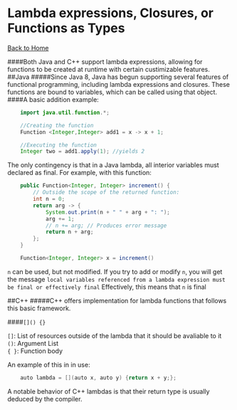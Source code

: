 # Lambda expressions, Closures, or Functions as Types
[Back to Home](README.md)

####Both Java and C++ support lambda expressions, allowing for functions to be created at runtime with certain custimizable features.
##Java
#####Since Java 8, Java has begun supporting several features of functional programming, including lambda expressions and closures. These functions are bound to variables, which can be called using that object. 
####A basic addition example:

```Java
    import java.util.function.*;

    //Creating the function
    Function <Integer,Integer> add1 = x -> x + 1;

    //Executing the function
    Integer two = add1.apply(1); //yields 2
```

The only contingency is that in a Java lambda, all interior variables must declared as final. For example, with this function: 
```Java
    public Function<Integer, Integer> increment() {
        // Outside the scope of the returned function:
        int n = 0;
        return arg -> {
            System.out.print(n + " " + arg + ": ");
            arg += 1;
            // n += arg; // Produces error message
            return n + arg;
        };
    }

    Function<Integer, Integer> x = increment()
```

```n``` can be used, but not modified. If you try to add or modify ```n```, you will get the message ```local variables referenced from a lambda expression must be final or effectively final``` Effectively, this means that ```n``` is final

##C++ 
#####C++ offers implementation for lambda functions that follows this basic framework.

####```[]() {}```  

```[]```: List of resources outside of the lambda that it should be avaliable to it  
```()```: Argument List  
```{ }```: Function body 

An example of this in in use: 

```Java
    auto lambda = [](auto x, auto y) {return x + y;};
```

A notable behavior of C++ lambdas is that their return type is usually deduced by the compiler. 